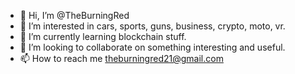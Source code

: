 - 👋 Hi, I’m @TheBurningRed
- 👀 I’m interested in cars, sports, guns, business, crypto, moto, vr.
- 🌱 I’m currently learning blockchain stuff. 
- 💞️ I’m looking to collaborate on something interesting and useful.
- 📫 How to reach me theburningred21@gmail.com

<!---
TheBurningRed/TheBurningRed is a ✨ special ✨ repository because its `README.md` (this file) appears on your GitHub profile.
You can click the Preview link to take a look at your changes.
--->
